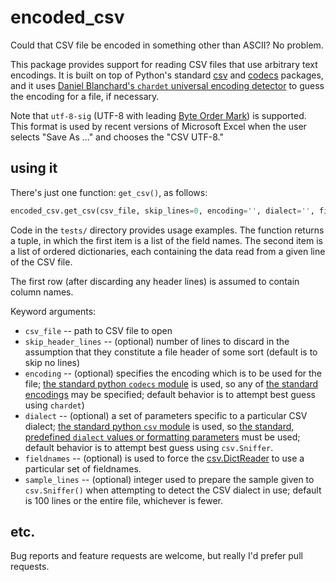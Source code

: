 # encoded_csv

Could that CSV file be encoded in something other than ASCII? No problem.

This package provides support for reading CSV files that use arbitrary text encodings. It is built on top of Python's standard [csv](https://docs.python.org/3/library/csv.html) and [codecs](https://docs.python.org/3.6/library/codecs.html) packages, and it uses [Daniel Blanchard's ```chardet``` universal encoding detector](https://pypi.python.org/pypi/chardet) to guess the encoding for a file, if necessary. 

Note that ```utf-8-sig``` (UTF-8 with leading [Byte Order Mark](http://unicode.org/faq/utf_bom.html#BOM)) is supported. This format is used by recent versions of Microsoft Excel when the user selects "Save As ..." and chooses the "CSV UTF-8."

## using it

There's just one function: ```get_csv()```, as follows:

```python
encoded_csv.get_csv(csv_file, skip_lines=0, encoding='', dialect='', fieldnames=[], sample_lines=100)
```

Code in the ```tests/``` directory provides usage examples. The function returns a tuple, in which the first item is a list of the field names. The second item is a list of ordered dictionaries, each containing the data read from a given line of the CSV file.

The first row (after discarding any header lines) is assumed to contain column names.

Keyword arguments:

 * ```csv_file``` -- path to CSV file to open
 * ```skip_header_lines``` -- (optional) number of lines to discard in the assumption that they constitute a file header of some sort (default is to skip no lines)
 * ```encoding``` -- (optional) specifies the encoding which is to be used for the file; [the standard python ```codecs``` module](https://docs.python.org/3.6/library/codecs.html) is used, so any of [the standard encodings](https://docs.python.org/3.6/library/codecs.html#standard-encodings) may be specified; default behavior is to attempt best guess using ```chardet```)
 * ```dialect``` -- (optional) a set of parameters specific to a particular CSV dialect; [the standard python ```csv``` module](https://docs.python.org/3/library/csv.html) is used, so [the standard, predefined ```dialect``` values or formatting parameters](https://docs.python.org/3/library/csv.html#csv-fmt-params) must be used; default behavior is to attempt best guess using ```csv.Sniffer```.
 * ```fieldnames``` -- (optional) is used to force the [csv.DictReader](https://docs.python.org/3/library/csv.html#csv.DictReader) to use a particular set of fieldnames. 
 * ```sample_lines``` -- (optional) integer used to prepare the sample given to ```csv.Sniffer()``` when attempting to detect the CSV dialect in use; default is 100 lines or the entire file, whichever is fewer.

## etc.

Bug reports and feature requests are welcome, but really I'd prefer pull requests. 

    

